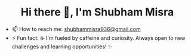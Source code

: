 <h1 align="center">Hi there 👋, I'm Shubham Misra</h1>

<!--
**Sam-Orion/Sam-Orion** is a ✨ _special_ ✨ repository because its `README.md` (this file) appears on your GitHub profile.

Here are some ideas to get you started:

- 🔭 I’m currently working on ...
- 🌱 I’m currently learning ...
- 👯 I’m looking to collaborate on ...
- 🤔 I’m looking for help with ...
- 💬 Ask me about ...
- 📫 How to reach me: ...
- 😄 Pronouns: ...
- ⚡ Fun fact: ...
-->
- 📫 How to reach me: shubhammisra936@gmail.com
- ⚡ Fun fact: ☕ I'm fueled by caffeine and curiosity. Always open to new challenges and learning opportunities! ✨
